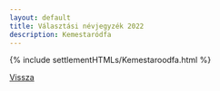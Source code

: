 ```yaml
---
layout: default
title: Választási névjegyzék 2022
description: Kemestaródfa
---
```


{% include settlementHTMLs/Kemestaroodfa.html %}

[Vissza](../)